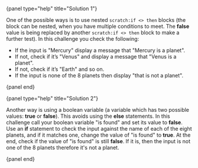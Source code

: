 {panel type="help" title="Solution 1"}

One of the possible ways is to use nested `scratch:if <> then` blocks (the block can be nested, when you have multiple conditions to meet.
The **false** value is being replaced by another `scratch:if <> then` block to make a further test).
In this challenge you check the following:

-   If the input is "Mercury" display a message that "Mercury is a planet".
-   If not, check if it’s "Venus" and display a message that "Venus is a planet".  
-   If not, check if it’s "Earth" and so on.
-   If the input is none of the 8 planets then display "that is not a planet".

{panel end}

{panel type="help" title="Solution 2"}

Another way is using a boolean variable (a variable which has two possible values: **true** or **false**).
This avoids using the **else** statements.
In this challenge call your boolean variable "is found" and set its value to **false**.
Use an **if** statement to check the input against the name of each of the eight planets, and if it matches one, change the value of "is found" to **true**.
At the end, check if the value of "is found" is still **false**.
If it is, then the input is not one of the 8 planets therefore it's not a planet.

{panel end}

